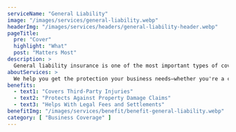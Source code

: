 ```yaml
---
serviceName: "General Liability"
image: "/images/services/general-liability.webp"
headerImg: "/images/services/headers/general-liability-header.webp"
pageTitle:
  pre: "Cover"
  highlight: "What"
  post: "Matters Most"
description: >
  General liability insurance is one of the most important types of coverage a business can carry. It protects against claims of bodily injury, property damage, and more. Moore Insurance helps Arizona businesses stay protected from costly accidents and legal issues, so you can keep your focus on running your business.
aboutServices: >
  We help you get the protection your business needs—whether you're a contractor, retail owner, or service provider. Our team compares policies from trusted carriers to find coverage that fits your risk level, industry, and budget. If someone gets hurt or property is damaged during your work, you’ll be backed by a policy that’s built to handle it.
benefits:
  - text1: "Covers Third-Party Injuries"
  - text2: "Protects Against Property Damage Claims"
  - text3: "Helps With Legal Fees and Settlements"
benefitImg: "/images/services/benefit/benefit-general-liability.webp"
category: [ "Business Coverage" ]
---
```

